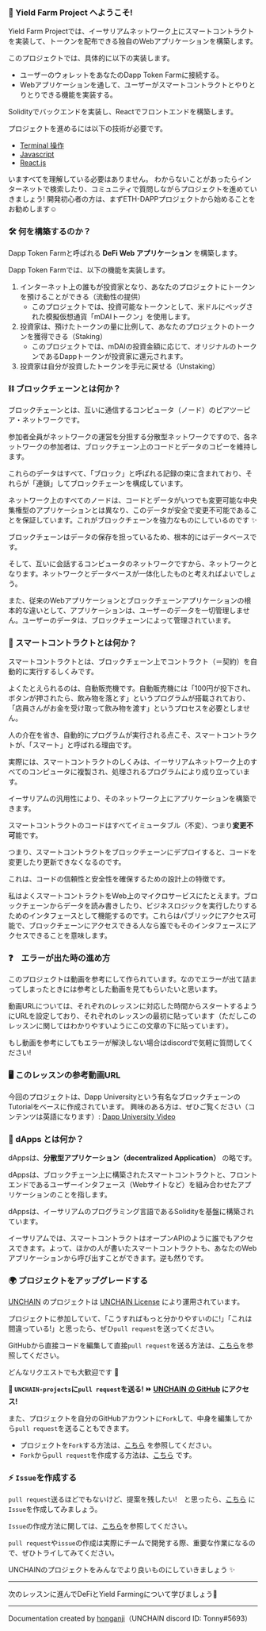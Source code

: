 ### 👋 Yield Farm Project へようこそ!

Yield Farm Projectでは、イーサリアムネットワーク上にスマートコントラクトを実装して、トークンを配布できる独自のWebアプリケーションを構築します。

このプロジェクトでは、具体的に以下の実装します。

- ユーザーのウォレットをあなたのDapp Token Farmに接続する。
- Webアプリケーションを通して、ユーザーがスマートコントラクトとやりとりとりできる機能を実装する。

Solidityでバックエンドを実装し、Reactでフロントエンドを構築します。

プロジェクトを進めるには以下の技術が必要です。

- [Terminal 操作](https://qiita.com/ryouzi/items/f9dee1540a04a0bfb9a3)
- [Javascript](https://developer.mozilla.org/ja/docs/Web/JavaScript)
- [React.js](https://ja.reactjs.org/)

いますべてを理解している必要はありません。
わからないことがあったらインターネットで検索したり、コミュニティで質問しながらプロジェクトを進めていきましょう!
開発初心者の方は、まずETH-DAPPプロジェクトから始めることをお勧めします☺️
### 🛠 何を構築するのか？

Dapp Token Farmと呼ばれる **DeFi Web アプリケーション** を構築します。

Dapp Token Farmでは、以下の機能を実装します。

1. インターネット上の誰もが投資家となり、あなたのプロジェクトにトークンを預けることができる（流動性の提供）
	- このプロジェクトでは、投資可能なトークンとして、米ドルにペッグされた模擬仮想通貨「mDAIトークン」を使用します。
2. 投資家は、預けたトークンの量に比例して、あなたのプロジェクトのトークンを獲得できる（Staking）
   - このプロジェクトでは、mDAIの投資金額に応じて、オリジナルのトークンであるDappトークンが投資家に還元されます。
3. 投資家は自分が投資したトークンを手元に戻せる（Unstaking）

### ⛓ ブロックチェーンとは何か？

ブロックチェーンとは、互いに通信するコンピュータ（ノード）のピアツーピア・ネットワークです。

参加者全員がネットワークの運営を分担する分散型ネットワークですので、各ネットワークの参加者は、ブロックチェーン上のコードとデータのコピーを維持します。

これらのデータはすべて、「ブロック」と呼ばれる記録の束に含まれており、それらが「連鎖」してブロックチェーンを構成しています。

ネットワーク上のすべてのノードは、コードとデータがいつでも変更可能な中央集権型のアプリケーションとは異なり、このデータが安全で変更不可能であることを保証しています。これがブロックチェーンを強力なものにしているのです ✨

ブロックチェーンはデータの保存を担っているため、根本的にはデータベースです。

そして、互いに会話するコンピュータのネットワークですから、ネットワークとなります。ネットワークとデータベースが一体化したものと考えればよいでしょう。

また、従来のWebアプリケーションとブロックチェーンアプリケーションの根本的な違いとして、アプリケーションは、ユーザーのデータを一切管理しません。ユーザーのデータは、ブロックチェーンによって管理されています。

### 🥫 スマートコントラクトとは何か？

スマートコントラクトとは、ブロックチェーン上でコントラクト（＝契約）を自動的に実行するしくみです。

よくたとえられるのは、自動販売機です。自動販売機には「100円が投下され、ボタンが押されたら、飲み物を落とす」というプログラムが搭載されており、「店員さんがお金を受け取って飲み物を渡す」というプロセスを必要としません。

人の介在を省き、自動的にプログラムが実行される点こそ、スマートコントラクトが、「スマート」と呼ばれる理由です。

実際には、スマートコントラクトのしくみは、イーサリアムネットワーク上のすべてのコンピュータに複製され、処理されるプログラムにより成り立っています。

イーサリアムの汎用性により、そのネットワーク上にアプリケーションを構築できます。

スマートコントラクトのコードはすべてイミュータブル（不変）、つまり**変更不可**能です。

つまり、スマートコントラクトをブロックチェーンにデプロイすると、コードを変更したり更新できなくなるのです。

これは、コードの信頼性と安全性を確保するための設計上の特徴です。

私はよくスマートコントラクトをWeb上のマイクロサービスにたとえます。ブロックチェーンからデータを読み書きしたり、ビジネスロジックを実行したりするためのインタフェースとして機能するのです。これらはパブリックにアクセス可能で、ブロックチェーンにアクセスできる人なら誰でもそのインタフェースにアクセスできることを意味します。
### ❓　エラーが出た時の進め方
このプロジェクトは動画を参考にして作られています。なのでエラーが出て詰まってしまったときには参考とした動画を見てもらいたいと思います。

動画URLについては、それぞれのレッスンに対応した時間からスタートするようにURLを設定しており、それぞれのレッスンの最初に貼っています（ただしこのレッスンに関してはわかりやすいようにこの文章の下に貼っています）。

もし動画を参考にしてもエラーが解決しない場合はdiscordで気軽に質問してください!
###  🖥 このレッスンの参考動画URL

今回のプロジェクトは、Dapp Universityという有名なブロックチェーンのTutorialをベースに作成されています。
興味のある方は、ぜひご覧ください（コンテンツは英語になります）:
[Dapp University Video](https://youtu.be/CgXQC4dbGUE)

### 📱 dApps とは何か？

dAppsは、**分散型アプリケーション（decentralized Application）** の略です。

dAppsは、ブロックチェーン上に構築されたスマートコントラクトと、フロントエンドであるユーザーインタフェース（Webサイトなど）を組み合わせたアプリケーションのことを指します。

dAppsは、イーサリアムのプログラミング言語であるSolidityを基盤に構築されています。

イーサリアムでは、スマートコントラクトはオープンAPIのように誰でもアクセスできます。よって、ほかの人が書いたスマートコントラクトも、あなたのWebアプリケーションから呼び出すことができます。逆も然りです。

### 🌍 プロジェクトをアップグレードする

[UNCHAIN](https://app.shiftbase.xyz) のプロジェクトは [UNCHAIN License](https://github.com/unchain-dev/UNCHAIN-projects/blob/main/LICENSE) により運用されています。

プロジェクトに参加していて、「こうすればもっと分かりやすいのに!」「これは間違っている!」と思ったら、ぜひ`pull request`を送ってください。

GitHubから直接コードを編集して直接`pull request`を送る方法は、[こちら](https://docs.github.com/ja/repositories/working-with-files/managing-files/editing-files#editing-files-in-another-users-repository)を参照してください。

どんなリクエストでも大歓迎です 🎉

**👋 `UNCHAIN-projects`に`pull request`を送る! ⏩ [UNCHAIN の GitHub](https://github.com/shiftbase-xyz/UNCHAIN-projects) にアクセス!**

また、プロジェクトを自分のGitHubアカウントに`Fork`して、中身を編集してから`pull request`を送ることもできます。

- プロジェクトを`Fork`する方法は、[こちら](https://docs.github.com/ja/get-started/quickstart/fork-a-repo) を参照してください。
- `Fork`から`pull request`を作成する方法は、[こちら](https://docs.github.com/ja/pull-requests/collaborating-with-pull-requests/proposing-changes-to-your-work-with-pull-requests/creating-a-pull-request-from-a-fork) です。

### ⚡️ `Issue`を作成する

`pull request`送るほどでもないけど、提案を残したい!　と思ったら、[こちら](https://github.com/shiftbase-xyz/UNCHAIN-projects/issues) に`Issue`を作成してみましょう。

`Issue`の作成方法に関しては、[こちら](https://docs.github.com/ja/issues/tracking-your-work-with-issues/creating-an-issue)を参照してください。

`pull request`や`issue`の作成は実際にチームで開発する際、重要な作業になるので、ぜひトライしてみてください。

UNCHAINのプロジェクトをみんなでより良いものにしていきましょう ✨

---

次のレッスンに進んでDeFiとYield Farmingについて学びましょう🎉

---

Documentation created by [honganji](https://github.com/honganji)（UNCHAIN discord ID: Tonny#5693）
